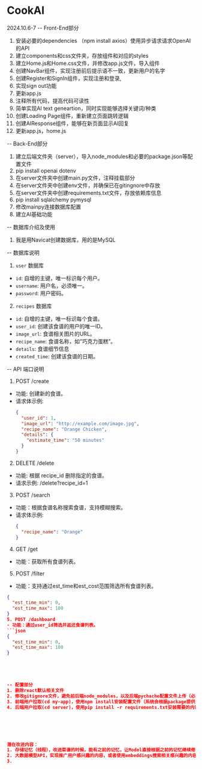 # CookAI

2024.10.6-7
-- Front-End部分
1. 安装必要的dependencies （npm install axios）使用异步请求请求OpenAI的API
2. 建立components和css文件夹，存放组件和对应的styles
3. 建立Home.js和Home.css文件，并修改app.js文件，导入组件
4. 创建NavBar组件，实现注册前后提示语不一致，更新用户的名字
5. 创建Register和SignIn组件，实现注册和登录,
6. 实现sign out功能
7. 更新app.js
8. 注释所有代码，提高代码可读性
9. 简单实现AI text geneartion，同时实现能够选择关键词/种类
10. 创建Loading Page组件，重新建立页面跳转逻辑
11. 创建AIResponse组件，能够在新页面显示AI回复
11. 更新app.js，home.js




-- Back-End部分
1. 建立后端文件夹（server），导入node_modules和必要的package.json等配置文件
2. pip install openai dotenv
3. 在server文件夹中创建main.py文件，注释挂载部分
4. 在server文件夹中创建env文件，并确保已在gitingnore中存放
5. 在server文件夹中创建requirements.txt文件，存放依赖库信息
6. pip install sqlalchemy pymysql
7. 修改mainpy连接数据库配置
8. 建立AI基础功能



-- 数据库介绍及使用
1. 我是用Navicat创建数据库，用的是MySQL

-- 数据库说明
1. `user` 数据库
- `id`: 自增的主键，唯一标识每个用户。
- `username`: 用户名，必须唯一。
- `password`: 用户密码。
2. `recipes` 数据库
- `id`: 自增的主键，唯一标识每个食谱。
- `user_id`: 创建该食谱的用户的唯一ID。
- `image_url`: 食谱相关图片的URL。
- `recipe_name`: 食谱名称，如“巧克力蛋糕”。
- `details`: 食谱细节信息
- `created_time`: 创建该食谱的日期。

-- API 端口说明

1. POST /create
- 功能: 创建新的食谱。
- 请求体示例:
  ```json
  {
    "user_id": 1,
    "image_url": "http://example.com/image.jpg",
    "recipe_name": "Orange Chicken",
    "details": {
      "estimate_time": "50 minutes"
    }
  }
2. DELETE /delete
- 功能: 根据 recipe_id 删除指定的食谱。
- 请求示例: /delete?recipe_id=1
3. POST /search
- 功能：根据食谱名称搜索食谱，支持模糊搜索。
- 请求体示例:
  ```json
  {
    "recipe_name": "Orange"
  }
4. GET /get
  - 功能：获取所有食谱列表。
5. POST /filter
  - 功能：支持通过est_time和est_cost范围筛选所有食谱列表。
  ```json
  {
    "est_time_min": 0,
    "est_time_max": 100
  }
5. POST /dashboard
  - 功能：通过user_id筛选并返还食谱列表。
  ```json
  {
    "est_time_min": 0,
    "est_time_max": 100
  }





-- 配置部分
1. 删除react默认相关文件
2. 修改gitignore文件，避免前后端node_modules，以及后端pychache配置文件上传（必须保留pakcage.json和package-lock.json，不能写入！）
3. 前端用户拉取(cd my-app)，使用npm install安装配置文件（系统会根据package提供的依赖目录安装）
4. 后端用户拉取(cd server)，使用pip install -r requirements.txt安装需要的内容






潜在改进内容：
1. 存储记忆（线程），改进菜谱的时候，能有之前的记忆，让Model直接根据之前的记忆继续修改现在的菜谱，不用重新修改
2. 大数据模型API，实现推广用户感兴趣的内容，或者使用embeddings搜索相关感兴趣的内容
3. 